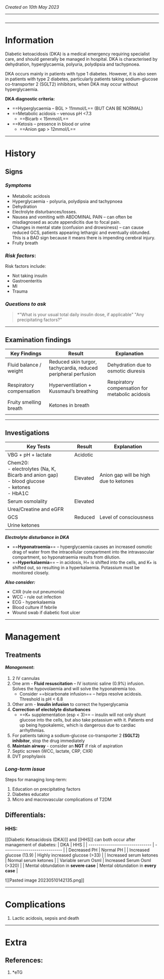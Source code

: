 *Created on 10th May 2023*

---
```toc
```
---

# Information
 
Diabetic ketoacidosis (DKA) is a medical emergency requiring specialist care, and should generally be managed in hospital. DKA is characterised by dehydration, hyperglycaemia, polyuria, polydipsia and tachypnoea. 

DKA occurs mainly in patients with type 1 diabetes. However, it is also seen in patients with type 2 diabetes, particularly patients taking sodium-glucose co-transporter 2 (SGLT2) inhibitors, when DKA may occur without hyperglycaemia.


**DKA diagnostic criteria:**
-  ==Hyperglycaemia – BGL > 11mmol/L== (BUT CAN BE NORMAL)
-   ==Metabolic acidosis – venous pH <7.3
	- ==Bicarb < 15mmol/L==
-   ==Ketosis – presence in blood or urine
	- ==Anion gap > 12mmol/L==
 

--- 
# History
## Signs
### *Symptoms*
- Metabolic acidosis
- Hyperglycaemia - polyuria, polydipsia and tachypnoea
- Dehydration 
- Electrolyte disturbances/losses.
- Nausea and vomiting with ABDOMINAL PAIN – can often be misdiagnosed as acute appendicitis due to focal pain.
- Changes in mental state (confusion and drowsiness) – can cause reduced GCS, patients appearing lethargic and eventually obtunded. This is a BAD sign because it means there is impending cerebral injury.
- Fruity breath


### *Risk factors*:
Risk factors include:
- Not taking insulin
- Gastroenteritis 
- MI
- Trauma

### *Questions to ask*
>*"What is your usual total daily insulin dose, if applicable"
>"Any precipitating factors?"

---

## Examination findings
| Key Findings             | Result                                                         | Explanation                                     |     |
| ------------------------ | -------------------------------------------------------------- | ----------------------------------------------- | --- |
| Fluid balance / weight   | Reduced skin turgor, tachycardia, reduced peripheral perfusion | Dehydration due to osmotic diuresis                                   |     |
| Respiratory compensation | Hyperventilation + Kussmaul’s breathing                        | Respiratory compensation for metabolic acidosis |     |
| Fruity smelling breath    |   Ketones in breath                                     |                                                 |     |
	       |             |     |


---

## Investigations
| Key Tests                                                                                           | Result   | Explanation                           |
| --------------------------------------------------------------------------------------------------- | -------- | ------------------------------------- |
| VBG + pH + lactate                                                                                  | Acidotic |                                       |
| Chem20: <br>- electrolytes (Na, K, Bicarb and anion gap)<br>- blood glucose<br>- ketones<br>- HbA1C | Elevated | Anion gap will be high due to ketones |
| Serum osmolality                                                                                    | Elevated |                                       |
| Urea/Creatine and eGFR                                                                              |          |                                       |
| GCS                                                                                                 | Reduced  | Level of consciousness                |
| Urine ketones                                                                                       |          |                                       |

***Electrolyte disturbance in DKA***
-   ==**Hyponatraemia**== – hyperglycaemia causes an increased osmotic drag of water from the intracellular compartment into the intravascular compartment, so hyponatraemia results from dilution.
-   ==**Hyperkalaemia**== – in acidosis, H+ is shifted into the cells, and K+ is shifted out, so resulting in a hyperkalaemia. Potassium must be monitored closely.

***Also consider:***
- CXR (rule out pneumonia)
- WCC - rule out infection
- ECG - hyperkalaemia 
- Blood culture if febrile
- Wound swab if diabetic foot ulcer 
---

# Management
## Treatments
#### *Management*:
1. 2 IV cannulas
2. One arm - **Fluid resuscitation** – IV isotonic saline (0.9%) infusion. Solves the hypovolaemia and will solve the hyponatremia too.  
	- Consider ==bicarbonate infusion== – helps resolve acidosis. Threshold is pH < 6.8
3. Other arm - **Insulin infusion** to correct the hyperglycamia
4. **Correction of electolyte disturbances**  
	- ==K+ supplementation (esp < 3)== – insulin will not only shunt glucose into the cells, but also take potassium with it. Patients end up being hypokalemic, which is dangerous due to cardiac arrhythmias.
5. For patients taking a sodium-glucose co-transporter 2 **(SGLT2) inhibitor**, stop the drug immediately
6. **Maintain airway** - consider an **NGT** if risk of aspiration
7. Septic screen (WCC, lactate, CRP, CXR)
8. DVT prophylaxis 

### *Long-term issue*
Steps for managing long-term:
1. Education on precipitating factors
2. Diabetes educator
3. Micro and macrovascular complications of T2DM

## Differentials:
### HHS:
[[Diabetic Ketoacidosis (DKA)]] and [[HHS]] can both occur after management of diabetes:
| DKA                              | HHS                            |
| -------------------------------- | ------------------------------ |
| Decreased PH                     | Normal PH                      |
| Increased glucose (13.9)         | Highly increased glucose (>33) |
| Increased serum ketones          | Normal serum ketones           |
| Variable serum Osml              | Increased Serum Osml (>320)    |
| Mental obtundation in **severe case** | Mental obtundation in **every case**                               |

![[Pasted image 20230510142135.png]]

---

# Complications
1. Lactic acidosis, sepsis and death

---

# Extra
## References:
1. *eTG